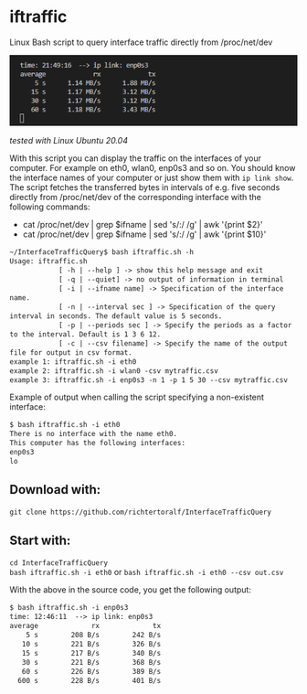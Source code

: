 # iftraffic
Linux Bash script to query interface traffic directly from /proc/net/dev

![Screenshot](https://github.com/richtertoralf/InterfaceTrafficQuery/blob/93c94a36c46bf20e6650362c176b52b50ef7af52/Screenshot_linkRxTxV2.png "linkRxTxV2.sh")

*tested with Linux Ubuntu 20.04*  

With this script you can display the traffic on the interfaces of your computer. For example on eth0, wlan0, enp0s3 and so on.
You should know the interface names of your computer or just show them with `ip link show`.
The script fetches the transferred bytes in intervals of e.g. five seconds directly from /proc/net/dev of the corresponding interface with the following commands:  
- cat /proc/net/dev | grep $ifname | sed 's/:/ /g' | awk '{print $2}'  
- cat /proc/net/dev | grep $ifname | sed 's/:/ /g' | awk '{print $10}'  

```
~/InterfaceTrafficQuery$ bash iftraffic.sh -h
Usage: iftraffic.sh 
            [ -h | --help ] -> show this help message and exit
            [ -q | --quiet] -> no output of information in terminal
            [ -i | --ifname name] -> Specification of the interface name.
            [ -n | --interval sec ] -> Specification of the query interval in seconds. The default value is 5 seconds.
            [ -p | --periods sec ] -> Specify the periods as a factor to the interval. Default is 1 3 6 12.
            [ -c | --csv filename] -> Specify the name of the output file for output in csv format.
example 1: iftraffic.sh -i eth0
example 2: iftraffic.sh -i wlan0 -csv mytraffic.csv
example 3: iftraffic.sh -i enp0s3 -n 1 -p 1 5 30 --csv mytraffic.csv
```

Example of output when calling the script specifying a non-existent interface:
```
$ bash iftraffic.sh -i eth0
There is no interface with the name eth0.
This computer has the following interfaces:
enp0s3
lo
```
## Download with:  
`git clone https://github.com/richtertoralf/InterfaceTrafficQuery` 
## Start with:
`cd InterfaceTrafficQuery`  
`bash iftraffic.sh -i eth0` or `bash iftraffic.sh -i eth0 --csv out.csv`  

With the above in the source code, you get the following output:
```
$ bash iftraffic.sh -i enp0s3
time: 12:46:11  --> ip link: enp0s3
average             rx             tx 
    5 s        208 B/s        242 B/s 
   10 s        221 B/s        326 B/s 
   15 s        217 B/s        340 B/s 
   30 s        221 B/s        368 B/s 
   60 s        226 B/s        389 B/s 
  600 s        228 B/s        401 B/s 
```
